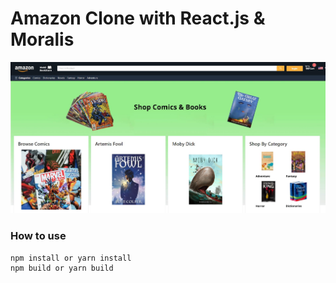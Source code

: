 # Amazon Clone with React.js & Moralis

![Amazon Website](/screenshots/screenshot.JPG?raw=true)

### How to use
```shell
npm install or yarn install
npm build or yarn build
```